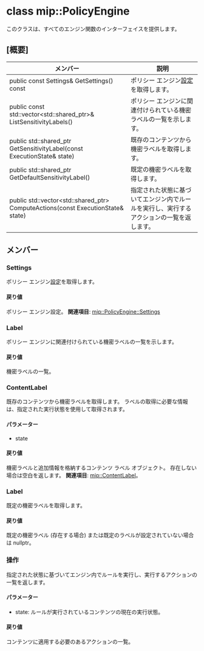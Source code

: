 # <a name="class-mippolicyengine"></a>class mip::PolicyEngine 
このクラスは、すべてのエンジン関数のインターフェイスを提供します。
  
## <a name="summary"></a>[概要]
 メンバー                        | 説明                                
--------------------------------|---------------------------------------------
public const Settings& GetSettings() const  |  ポリシー エンジン[設定](#classmip_1_1_policy_engine_1_1_settings)を取得します。
public const std::vector<std::shared_ptr<Label>>& ListSensitivityLabels()  |  ポリシー エンジンに関連付けられている機密ラベルの一覧を示します。
public std::shared_ptr<ContentLabel> GetSensitivityLabel(const ExecutionState& state)  |  既存のコンテンツから機密ラベルを取得します。
public std::shared_ptr<Label> GetDefaultSensitivityLabel()  |  既定の機密ラベルを取得します。
public std::vector<std::shared_ptr<Action>> ComputeActions(const ExecutionState& state)  |  指定された状態に基づいてエンジン内でルールを実行し、実行するアクションの一覧を返します。
  
## <a name="members"></a>メンバー
  
### <a name="settings"></a>Settings
ポリシー エンジン[設定](#classmip_1_1_policy_engine_1_1_settings)を取得します。
  
#### <a name="returns"></a>戻り値
ポリシー エンジン設定。 
**関連項目**: [mip::PolicyEngine::Settings](#classmip_1_1_policy_engine_1_1_settings)
  
### <a name="label"></a>Label
ポリシー エンジンに関連付けられている機密ラベルの一覧を示します。
  
#### <a name="returns"></a>戻り値
機密ラベルの一覧。
  
### <a name="contentlabel"></a>ContentLabel
既存のコンテンツから機密ラベルを取得します。
ラベルの取得に必要な情報は、指定された実行状態を使用して取得されます。 
  
#### <a name="parameters"></a>パラメーター
* state 
  
#### <a name="returns"></a>戻り値
機密ラベルと追加情報を格納するコンテンツ ラベル オブジェクト。 存在しない場合は空白を返します。 
**関連項目**: [mip::ContentLabel](#classmip_1_1_content_label)。
  
### <a name="label"></a>Label
既定の機密ラベルを取得します。
  
#### <a name="returns"></a>戻り値
既定の機密ラベル (存在する場合) または既定のラベルが設定されていない場合は nullptr。
  
### <a name="action"></a>操作
指定された状態に基づいてエンジン内でルールを実行し、実行するアクションの一覧を返します。
  
#### <a name="parameters"></a>パラメーター
* state: ルールが実行されているコンテンツの現在の実行状態。 
  
#### <a name="returns"></a>戻り値
コンテンツに適用する必要のあるアクションの一覧。